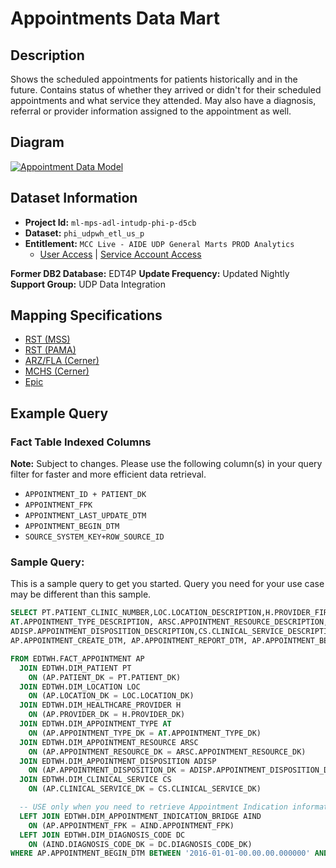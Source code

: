# Appointments Data Mart

## Description

Shows the scheduled appointments for patients historically and in the future. Contains status of whether they arrived or didn't for their scheduled appointments and what service they attended. May also have a diagnosis, referral or provider information assigned to the appointment as well.

## Diagram

[![Appointment Data Model](/assets/images/fact_appt-95ace774426ebd4d2d7ebfdbe92fb35c.PNG)](https://mctools.sharepoint.com/:b:/r/teams/UDPDAIS/Shared%20Documents/UDP%20Data%20Mart%20Documents/Z_S2T_Model_for_Website/Data%20Models/21%29Appointment/FACT_APPT_MCC.pdf)

## Dataset Information

- **Project Id:** `ml-mps-adl-intudp-phi-p-d5cb`
- **Dataset:** `phi_udpwh_etl_us_p`
- **Entitlement:** `MCC Live - AIDE UDP General Marts PROD Analytics`
  - [User Access](/docs/data-analytics/user-access) | [Service Account Access](/docs/data-analytics/service-account-access)

**Former DB2 Database:** EDT4P
**Update Frequency:** Updated Nightly
**Support Group:** UDP Data Integration

## Mapping Specifications

- [RST (MSS)](https://mctools.sharepoint.com/teams/UDPDAIS/Shared%20Documents/UDP%20Data%20Mart%20Documents/Z_S2T_Model_for_Website/Appointments/Business%20Spec%20and%20S2T/Rochester/RST_MICS_MSS_Appointment_Source_2_Target.xlsx?d=w0bb60369b5824e839e921ad054c984f9)
- [RST (PAMA)](https://mctools.sharepoint.com/teams/UDPDAIS/Shared%20Documents/UDP%20Data%20Mart%20Documents/Z_S2T_Model_for_Website/Appointments/Business%20Spec%20and%20S2T/Rochester/RST_MICS_PAMA_Appointment_Source_2_Target.xlsx?d=w8fd5b7a171e54382996dee1d7cce9aed)
- [ARZ/FLA (Cerner)](https://mctools.sharepoint.com/teams/UDPDAIS/Shared%20Documents/UDP%20Data%20Mart%20Documents/Z_S2T_Model_for_Website/Appointments/Business%20Spec%20and%20S2T/ARZ_FLA/AZ_FL_Appointments_Source_Target.xlsx?d=w41c90cddc00f4f158a370c60013c0c8a)
- [MCHS (Cerner)](https://mctools.sharepoint.com/teams/UDPDAIS/Shared%20Documents/UDP%20Data%20Mart%20Documents/Z_S2T_Model_for_Website/Appointments/Business%20Spec%20and%20S2T/MCHS/MCHS%20Appointments_Source_2_Target.xlsx?d=w727dd312335f4453893f4d331b6b46b4)
- [Epic](https://mctools.sharepoint.com/teams/UDPDAIS/Shared%20Documents/UDP%20Data%20Mart%20Documents/Z_S2T_Model_for_Website/Appointments/Business%20Spec%20and%20S2T/Epic/Epic_Appointments_Source_2_Target.xlsx?d=w983946a2037c49198a9baa152c819ee4)

## Example Query

### Fact Table Indexed Columns

**Note:** Subject to changes. Please use the following column(s) in your query filter for faster and more efficient data retrieval.

- `APPOINTMENT_ID + PATIENT_DK`
- `APPOINTMENT_FPK`
- `APPOINTMENT_LAST_UPDATE_DTM`
- `APPOINTMENT_BEGIN_DTM`
- `SOURCE_SYSTEM_KEY+ROW_SOURCE_ID`

### Sample Query: 

This is a sample query to get you started. Query you need for your use case may be different than this sample.
```sql
SELECT PT.PATIENT_CLINIC_NUMBER,LOC.LOCATION_DESCRIPTION,H.PROVIDER_FIRST_NAME, H.PROVIDER_LAST_NAME,
AT.APPOINTMENT_TYPE_DESCRIPTION, ARSC.APPOINTMENT_RESOURCE_DESCRIPTION,
ADISP.APPOINTMENT_DISPOSITION_DESCRIPTION,CS.CLINICAL_SERVICE_DESCRIPTION,
AP.APPOINTMENT_CREATE_DTM, AP.APPOINTMENT_REPORT_DTM, AP.APPOINTMENT_BEGIN_DTM, AP.APPOINTMENT_END_DTM, AP.APPOINTMENT_ID, AP.APPOINTMENT_DESCRIPTION, AP.APPOINTMENT_COMMENT, AP.APPOINTMENT_DISPOSITION_NOTE, AP.APPOINTMENT_REASON_TEXT

FROM EDTWH.FACT_APPOINTMENT AP
  JOIN EDTWH.DIM_PATIENT PT
    ON (AP.PATIENT_DK = PT.PATIENT_DK)
  JOIN EDTWH.DIM_LOCATION LOC
    ON (AP.LOCATION_DK = LOC.LOCATION_DK)
  JOIN EDTWH.DIM_HEALTHCARE_PROVIDER H
    ON (AP.PROVIDER_DK = H.PROVIDER_DK)
  JOIN EDTWH.DIM_APPOINTMENT_TYPE AT
    ON (AP.APPOINTMENT_TYPE_DK = AT.APPOINTMENT_TYPE_DK)
  JOIN EDTWH.DIM_APPOINTMENT_RESOURCE ARSC
    ON (AP.APPOINTMENT_RESOURCE_DK = ARSC.APPOINTMENT_RESOURCE_DK)
  JOIN EDTWH.DIM_APPOINTMENT_DISPOSITION ADISP
    ON (AP.APPOINTMENT_DISPOSITION_DK = ADISP.APPOINTMENT_DISPOSITION_DK)
  JOIN EDTWH.DIM_CLINICAL_SERVICE CS
    ON (AP.CLINICAL_SERVICE_DK = CS.CLINICAL_SERVICE_DK)

  -- USE only when you need to retrieve Appointment Indication information.
  LEFT JOIN EDTWH.DIM_APPOINTMENT_INDICATION_BRIDGE AIND
    ON (AP.APPOINTMENT_FPK = AIND.APPOINTMENT_FPK)
  LEFT JOIN EDTWH.DIM_DIAGNOSIS_CODE DC
    ON (AIND.DIAGNOSIS_CODE_DK = DC.DIAGNOSIS_CODE_DK)
WHERE AP.APPOINTMENT_BEGIN_DTM BETWEEN '2016-01-01-00.00.00.000000' AND '2016-01-05-23.59.59.999999'
```

